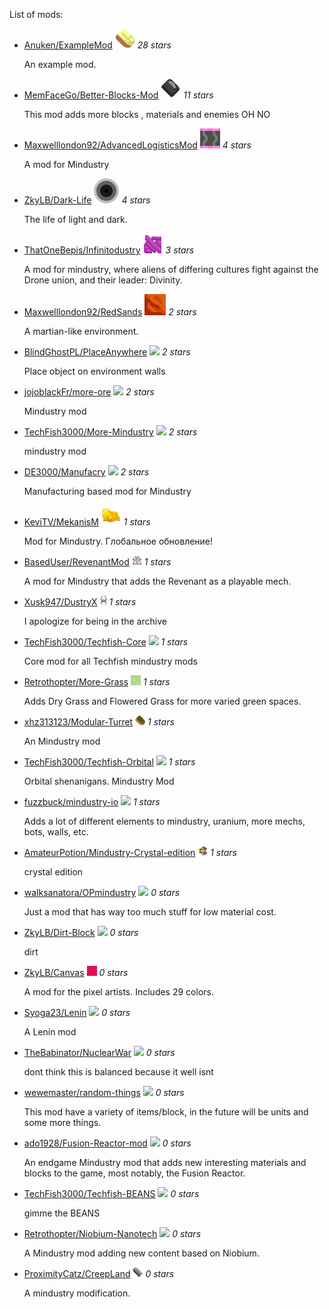 
List of mods:

  - [Anuken/ExampleMod](https://github.com/Anuken/ExampleMod) ![ ](images/examplemod-icon.png) *28 stars* 

    An example mod.

  - [MemFaceGo/Better-Blocks-Mod](https://github.com/MemFaceGo/Better-Blocks-Mod) ![ ](images/better-blocks-mod-icon.png) *11 stars* 

    This mod adds more blocks , materials and enemies OH NO

  - [Maxwelllondon92/AdvancedLogisticsMod](https://github.com/Maxwelllondon92/AdvancedLogisticsMod) ![ ](images/advancedlogisticsmod-icon.png) *4 stars* 

    A mod for Mindustry

  - [ZkyLB/Dark-Life](https://github.com/ZkyLB/Dark-Life) ![ ](images/dark-life-icon.png) *4 stars* 

    The life of light and dark.

  - [ThatOneBepis/Infinitodustry](https://github.com/ThatOneBepis/Infinitodustry) ![ ](images/infinitodustry-icon.png) *3 stars* 

    A mod for mindustry, where aliens of differing cultures fight against the Drone union, and their leader: Divinity. 

  - [Maxwelllondon92/RedSands](https://github.com/Maxwelllondon92/RedSands) ![ ](images/redsands-icon.png) *2 stars* 

    A martian-like environment.

  - [BlindGhostPL/PlaceAnywhere](https://github.com/BlindGhostPL/PlaceAnywhere) ![ ](images/placeanywhere-icon.png) *2 stars* 

    Place object on environment walls

  - [jojoblackFr/more-ore](https://github.com/jojoblackFr/more-ore) ![ ](images/more-ore-icon.png) *2 stars* 

    Mindustry mod

  - [TechFish3000/More-Mindustry](https://github.com/TechFish3000/More-Mindustry) ![ ](images/more-mindustry-icon.png) *2 stars* 

    mindustry mod

  - [DE3000/Manufacry](https://github.com/DE3000/Manufacry) ![ ](images/manufacry-icon.png) *2 stars* 

    Manufacturing based mod for Mindustry

  - [KeviTV/MekanisM](https://github.com/KeviTV/MekanisM) ![ ](images/mekanism-icon.png) *1 stars* 

    Mod for Mindustry. Глобальное обновление!

  - [BasedUser/RevenantMod](https://github.com/BasedUser/RevenantMod) ![ ](images/revenantmod-icon.png) *1 stars* 

    A mod for Mindustry that adds the Revenant as a playable mech.

  - [Xusk947/DustryX](https://github.com/Xusk947/DustryX) ![ ](images/dustryx-icon.png) *1 stars* 

    I apologize for being in the archive

  - [TechFish3000/Techfish-Core](https://github.com/TechFish3000/Techfish-Core) ![ ](images/techfish-core-icon.png) *1 stars* 

    Core mod for all Techfish mindustry mods

  - [Retrothopter/More-Grass](https://github.com/Retrothopter/More-Grass) ![ ](images/more-grass-icon.png) *1 stars* 

    Adds Dry Grass and Flowered Grass for more varied green spaces.

  - [xhz313123/Modular-Turret](https://github.com/xhz313123/Modular-Turret) ![ ](images/modular-turret-icon.png) *1 stars* 

    An Mindustry mod

  - [TechFish3000/Techfish-Orbital](https://github.com/TechFish3000/Techfish-Orbital) ![ ](images/techfish-orbital-icon.png) *1 stars* 

    Orbital shenanigans. Mindustry Mod

  - [fuzzbuck/mindustry-io](https://github.com/fuzzbuck/mindustry-io) ![ ](images/mindustry-io-icon.png) *1 stars* 

    Adds a lot of different elements to mindustry, uranium, more mechs, bots, walls, etc.

  - [AmateurPotion/Mindustry-Crystal-edition](https://github.com/AmateurPotion/Mindustry-Crystal-edition) ![ ](images/mindustry-crystal-edition-icon.png) *1 stars* 

    crystal edition

  - [walksanatora/OPmindustry](https://github.com/walksanatora/OPmindustry) ![ ](images/opmindustry-icon.png) *0 stars* 

    Just a mod that has way too much stuff for low material cost.

  - [ZkyLB/Dirt-Block](https://github.com/ZkyLB/Dirt-Block) ![ ](images/dirt-block-icon.png) *0 stars* 

    dirt

  - [ZkyLB/Canvas](https://github.com/ZkyLB/Canvas) ![ ](images/canvas-icon.png) *0 stars* 

    A mod for the pixel artists. Includes 29 colors.

  - [Syoga23/Lenin](https://github.com/Syoga23/Lenin) ![ ](images/lenin-icon.png) *0 stars* 

    A Lenin mod

  - [TheBabinator/NuclearWar](https://github.com/TheBabinator/NuclearWar) ![ ](images/nuclearwar-icon.png) *0 stars* 

    dont think this is balanced because it well isnt

  - [wewemaster/random-things](https://github.com/wewemaster/random-things) ![ ](images/random-things-icon.png) *0 stars* 

    This mod have a variety of items/block, in the future will be units and some more things.

  - [ado1928/Fusion-Reactor-mod](https://github.com/ado1928/Fusion-Reactor-mod) ![ ](images/fusion-reactor-mod-icon.png) *0 stars* 

    An endgame Mindustry mod that adds new interesting materials and blocks to the game, most notably, the Fusion Reactor.

  - [TechFish3000/Techfish-BEANS](https://github.com/TechFish3000/Techfish-BEANS) ![ ](images/techfish-beans-icon.png) *0 stars* 

    gimme the BEANS

  - [Retrothopter/Niobium-Nanotech](https://github.com/Retrothopter/Niobium-Nanotech) ![ ](images/niobium-nanotech-icon.png) *0 stars* 

    A Mindustry mod adding new content based on Niobium.

  - [ProximityCatz/CreepLand](https://github.com/ProximityCatz/CreepLand) ![ ](images/creepland-icon.png) *0 stars* 

    A mindustry modification.

